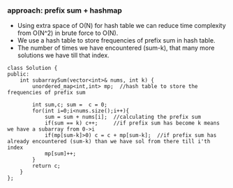 ### approach: prefix sum + hashmap
- Using extra space of O(N) for hash table we can reduce time complexity from O(N^2) in brute force to O(N).
- We use a hash table to store frequencies of prefix sum in hash table.
- The number of times we have encountered (sum-k), that many more solutions we have till that index.

```
class Solution {
public:
    int subarraySum(vector<int>& nums, int k) {
        unordered_map<int,int> mp;  //hash table to store the frequencies of prefix sum
        
        int sum,c; sum =  c = 0;
        for(int i=0;i<nums.size();i++){
            sum = sum + nums[i];  //calculating the prefix sum
            if(sum == k) c++;     //if prefix sum has become k means we have a subarray from 0->i
            if(mp[sum-k]>0) c = c + mp[sum-k];  //if prefix sum has already encountered (sum-k) than we have sol from there till i'th index
            mp[sum]++;
        }
        return c;
    }
};
```
